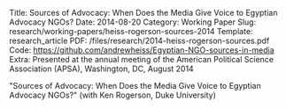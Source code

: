 Title: Sources of Advocacy: When Does the Media Give Voice to Egyptian Advocacy NGOs?
Date: 2014-08-20
Category: Working Paper
Slug: research/working-papers/heiss-rogerson-sources-2014
Template: research_article
PDF: /files/research/2014-heiss-rogerson-sources.pdf
Code: https://github.com/andrewheiss/Egyptian-NGO-sources-in-media
Extra: Presented at the annual meeting of the American Political Science Association (APSA), Washington, DC, August 2014

"Sources of Advocacy: When Does the Media Give Voice to Egyptian Advocacy NGOs?" (with Ken Rogerson, Duke University)

